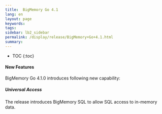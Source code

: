 ```yaml
---
title:  BigMemory Go 4.1  
lang: en
layout: page
keywords:
tags:
sidebar: lb2_sidebar
permalink: /display/release/BigMemory+Go+4.1.html
summary:
---
```



* TOC
{:toc}


#### **New Features**

BigMemory Go 4.1.0 introduces following new capability:

##### **Universal Access**

The release introduces BigMemory SQL to allow SQL access to in-memory data.

  


